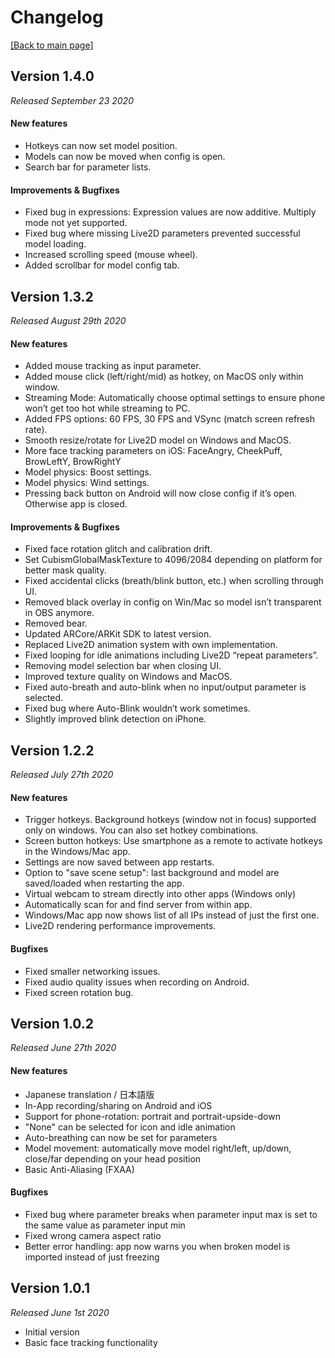 # Changelog

[\[Back to main page\]](https://denchisoft.github.io/)

## Version 1.4.0

_Released September 23 2020_

#### New features
 - Hotkeys can now set model position.
 - Models can now be moved when config is open.
 - Search bar for parameter lists.

#### Improvements & Bugfixes
 - Fixed bug in expressions: Expression values are now additive. Multiply mode not yet supported.
 - Fixed bug where missing Live2D parameters prevented successful model loading.
 - Increased scrolling speed (mouse wheel).
 - Added scrollbar for model config tab.

## Version 1.3.2

_Released August 29th 2020_

#### New features
 - Added mouse tracking as input parameter.
 - Added mouse click (left/right/mid) as hotkey, on MacOS only within window.
 - Streaming Mode: Automatically choose optimal settings to ensure phone won’t get too hot while streaming to PC.
 - Added FPS options: 60 FPS, 30 FPS and VSync (match screen refresh rate).
 - Smooth resize/rotate for Live2D model on Windows and MacOS.
 - More face tracking parameters on iOS: FaceAngry, CheekPuff, BrowLeftY, BrowRightY
 - Model physics: Boost settings.
 - Model physics: Wind settings.
 - Pressing back button on Android will now close config if it’s open. Otherwise app is closed.
 
#### Improvements & Bugfixes
 - Fixed face rotation glitch and calibration drift.
 - Set CubismGlobalMaskTexture to 4096/2084 depending on platform for better mask quality.
 - Fixed accidental clicks (breath/blink button, etc.) when scrolling through UI.
 - Removed black overlay in config on Win/Mac so model isn’t transparent in OBS anymore.
 - Removed bear.
 - Updated ARCore/ARKit SDK to latest version.
 - Replaced Live2D animation system with own implementation.
 - Fixed looping for idle animations including Live2D “repeat parameters”.
 - Removing model selection bar when closing UI.
 - Improved texture quality on Windows and MacOS.
 - Fixed auto-breath and auto-blink when no input/output parameter is selected.
 - Fixed bug where Auto-Blink wouldn’t work sometimes.
 - Slightly improved blink detection on iPhone.

## Version 1.2.2

_Released July 27th 2020_

#### New features
 - Trigger hotkeys. Background hotkeys (window not in focus) supported only on windows. You can also set hotkey combinations.
 - Screen button hotkeys: Use smartphone as a remote to activate hotkeys in the Windows/Mac app.
 - Settings are now saved between app restarts.
 - Option to "save scene setup": last background and model are saved/loaded when restarting the app.
 - Virtual webcam to stream directly into other apps (Windows only)
 - Automatically scan for and find server from within app.
 - Windows/Mac app now shows list of all IPs instead of just the first one.
 - Live2D rendering performance improvements. 

#### Bugfixes
 - Fixed smaller networking issues.
 - Fixed audio quality issues when recording on Android.
 - Fixed screen rotation bug.

## Version 1.0.2
_Released June 27th 2020_

#### New features
 - Japanese translation / 日本語版
 - In-App recording/sharing on Android and iOS
 - Support for phone-rotation: portrait and portrait-upside-down
 - "None" can be selected for icon and idle animation
 - Auto-breathing can now be set for parameters
 - Model movement: automatically move model right/left, up/down, close/far depending on your head position
 - Basic Anti-Aliasing (FXAA)
 
#### Bugfixes
 - Fixed bug where parameter breaks when parameter input max is set to the same value as parameter input min
 - Fixed wrong camera aspect ratio
 - Better error handling: app now warns you when broken model is imported instead of just freezing

## Version 1.0.1
_Released June 1st 2020_

 - Initial version
 - Basic face tracking functionality
